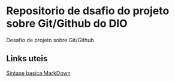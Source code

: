 # Repositorio de dsafio do projeto sobre Git/Github do DIO
Desafio de projeto sobre Git/Github

## Links uteis
[Sintaxe basica MarkDown](https://www.markdownguide.org/getting-started/)
